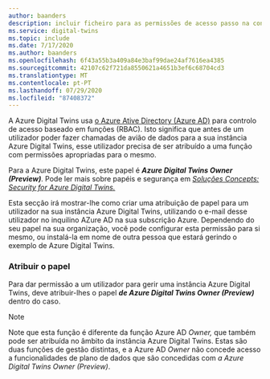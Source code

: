 ```yaml
---
author: baanders
description: incluir ficheiro para as permissões de acesso passo na configuração Azure Digital Twins
ms.service: digital-twins
ms.topic: include
ms.date: 7/17/2020
ms.author: baanders
ms.openlocfilehash: 6f43a55b3a409a84e3baf99dae24af7616ea4385
ms.sourcegitcommit: 42107c62f721da8550621a4651b3ef6c68704cd3
ms.translationtype: MT
ms.contentlocale: pt-PT
ms.lasthandoff: 07/29/2020
ms.locfileid: "87408372"
---
```

A Azure Digital Twins usa [o Azure Ative Directory (Azure AD)](../articles/active-directory/fundamentals/active-directory-whatis.md) para controlo de acesso baseado em funções (RBAC). Isto significa que antes de um utilizador poder fazer chamadas de avião de dados para a sua instância Azure Digital Twins, esse utilizador precisa de ser atribuído a uma função com permissões apropriadas para o mesmo.

Para a Azure Digital Twins, este papel é _**Azure Digital Twins Owner (Preview)**_. Pode ler mais sobre papéis e segurança em [*Soluções Concepts: Security for Azure Digital Twins.*](../articles/digital-twins/concepts-security.md)

Esta secção irá mostrar-lhe como criar uma atribuição de papel para um utilizador na sua instância Azure Digital Twins, utilizando o e-mail desse utilizador no inquilino AZure AD na sua subscrição Azure. Dependendo do seu papel na sua organização, você pode configurar esta permissão para si mesmo, ou instalá-la em nome de outra pessoa que estará gerindo o exemplo de Azure Digital Twins.

### <a name="assign-the-role"></a>Atribuir o papel

Para dar permissão a um utilizador para gerir uma instância Azure Digital Twins, deve atribuir-lhes o papel _**de Azure Digital Twins Owner (Preview)**_ dentro do caso.

> [!NOTE]
> Note que esta função é diferente da função Azure AD *Owner,* que também pode ser atribuída no âmbito da instância Azure Digital Twins. Estas são duas funções de gestão distintas, e a Azure AD *Owner* não concede acesso a funcionalidades de plano de dados que são concedidas com *a Azure Digital Twins Owner (Preview)*.